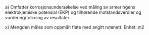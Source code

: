 a) Omfatter korrosjonsundersøkelse ved måling av armeringens elektrokjemiske potensial (EKP) og tilhørende motstandsverdier og vurdering/tolkning av resultater.

x) Mengden måles som oppmålt flate med angitt rutenett. Enhet: m2

